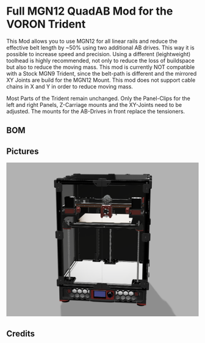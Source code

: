# Full MGN12 QuadAB Mod for the VORON Trident

This Mod allows you to use MGN12 for all linear rails and reduce the effective belt length by ~50% using two additional AB drives. This way it is possible to increase speed and precision. Using a different (leightweight) toolhead is highly recommended, not only to reduce the loss of buildspace but also to reduce the moving mass. 
This mod is currently NOT compatible with a Stock MGN9 Trident, since the belt-path is different and the mirrored XY Joints are build for the MGN12 Mount.
This mod does not support cable chains in X and Y in order to reduce moving mass.

Most Parts of the Trident remain unchanged. Only the Panel-Clips for the left and right Panels, Z-Carriage mounts and the XY-Joints need to be adjusted. The mounts for the AB-Drives in front replace the tensioners.

## BOM


## Pictures
![render_front.png](./Image/render_front.png)

## Credits
